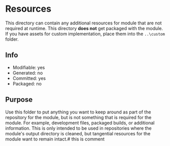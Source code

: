 # Resources
This directory can contain any additional resources for module that are not required at runtime. This directory **does not** get packaged with the module. If you have assets for custom implementation, place them into the `..\custom` folder.

## Info
- Modifiable: yes
- Generated: no
- Committed: yes
- Packaged: no

## Purpose
Use this folder to put anything you want to keep around as part of the repository for the module, but is not something that is required for the module. For example, development files, packaged builds, or additional information. This is only intended to be used in repositories where the module's output directory is cleaned, but tangential resources for the module want to remain intact.# this is comment
